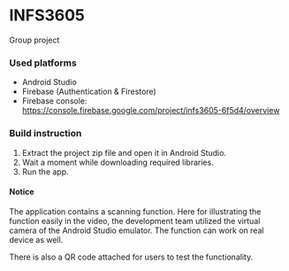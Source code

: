 # INFS3605
Group project

### Used platforms
- Android Studio
- Firebase (Authentication & Firestore)
- Firebase console: https://console.firebase.google.com/project/infs3605-6f5d4/overview

### Build instruction
1. Extract the project zip file and open it in Android Studio.
2. Wait a moment while downloading required libraries.
3. Run the app.

#### Notice
The application contains a scanning function. Here for illustrating the function easily in the video, the development team utilized the virtual camera of the Android Studio emulator. The function can work on real device as well.

There is also a QR code attached for users to test the functionality.


